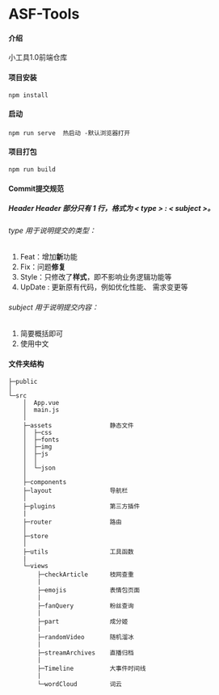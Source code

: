 # ASF-Tools

#### 介绍
小工具1.0前端仓库
#### 项目安装

```
npm install
```

#### 启动
```
npm run serve  热启动 -默认浏览器打开
```

#### 项目打包
```
npm run build
```


#### Commit提交规范

##### Header Header 部分只有 1 行，格式为 < type > : < subject >。

###### type 用于说明提交的类型： 

1. Feat：增加**新**功能
2. Fix：问题**修复** 
3. Style：只修改了**样式**，即不影响业务逻辑功能等
4. UpDate :  更新原有代码，例如优化性能、 需求变更等

###### subject 用于说明提交内容：

1. 简要概括即可
2. 使用中文


#### 文件夹结构

```
├─public
│          
└─src	
    │  App.vue
    │  main.js
    │  
    ├─assets				静态文件
    │  ├─css
    │  ├─fonts  
    │  ├─img      
    │  ├─js		
    │  │      
    │  └─json
    │          
    ├─components
    ├─layout				导航栏
    │      
    ├─plugins				第三方插件
    |
    ├─router				路由
    │
    ├─store
    │
    ├─utils					工具函数 
    |
    └─views
        ├─checkArticle 		枝网查重
        |
        ├─emojis    		表情包页面
        |
        ├─fanQuery     		粉丝查询
        |
        ├─part        		成分姬
        |
        ├─randomVideo  		随机溜冰
        |
        ├─streamArchives  	直播归档 
        |
        ├─Timeline     		大事件时间线   
        |
        └─wordCloud			词云
                    



```

